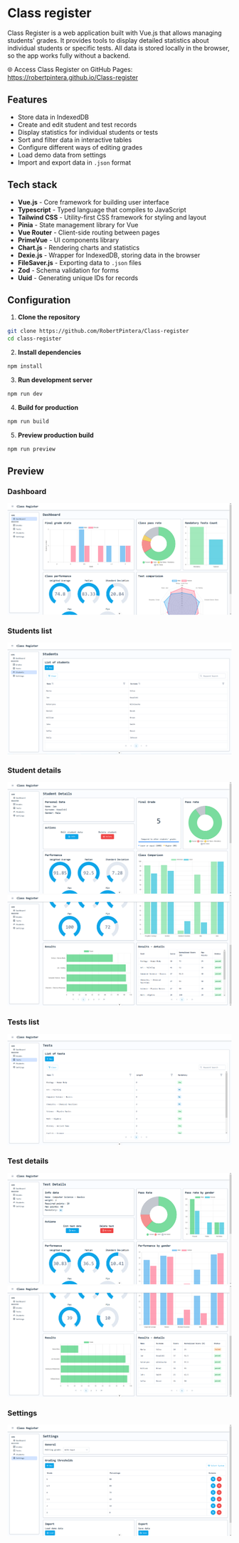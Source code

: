 # Class register
Class Register is a web application built with Vue.js that allows managing students' grades. It provides tools to display detailed statistics about individual students or specific tests. All data is stored locally in the browser, so the app works fully without a backend.

🌐 Access Class Register on GitHub Pages: https://robertpintera.github.io/Class-register

## Features

- Store data in IndexedDB
- Create and edit student and test records  
- Display statistics for individual students or tests  
- Sort and filter data in interactive tables
- Configure different ways of editing grades
- Load demo data from settings
- Import and export data in `.json` format

## Tech stack

- **Vue.js** - Core framework for building user interface
- **Typescript** - Typed language that compiles to JavaScript
- **Tailwind CSS** - Utility-first CSS framework for styling and layout
- **Pinia** - State management library for Vue
- **Vue Router** - Client-side routing between pages
- **PrimeVue** - UI components library
- **Chart.js** - Rendering charts and statistics
- **Dexie.js** - Wrapper for IndexedDB, storing data in the browser
- **FileSaver.js** - Exporting data to `.json` files
- **Zod** - Schema validation for forms
- **Uuid** - Generating unique IDs for records

## Configuration

1. **Clone the repository**
```bash
git clone https://github.com/RobertPintera/Class-register
cd class-register
```
2. **Install dependencies**
```bash
npm install
```
3. **Run development server**
```bash
npm run dev
```
4. **Build for production**
```bash
npm run build
```
5. **Preview production build**
```bash
npm run preview
```

## Preview

### Dashboard
![Peview dashboard](preview/preview_dashboard.png)
### Students list
![Preview students list](preview/preview_studentsList.png)
### Student details
![Preview student details 1](preview/preview_studentDetails_1.png)
![Preview student details 2](preview/preview_studentDetails_2.png)
### Tests list
![Preview tests list](preview/preview_testsList.png)
### Test details
![Preview test details 1](preview/preview_testDetails_1.png)
![Preview test details 2](preview/preview_testDetails_2.png)
### Settings
![Preview settings](preview/preview_settings.png)
